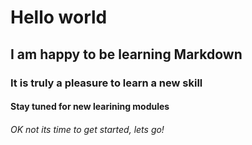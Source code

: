 # Hello world
## I am happy to be learning Markdown
### It is truly a pleasure to learn a new skill
#### Stay tuned for new learining modules

###### OK not its time to get started, lets go!

